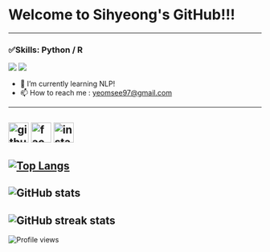 # Welcome to Sihyeong's GitHub!!!
---
### ✅Skills: Python / R
<img src="https://img.shields.io/badge/Python-3776AB?style=flat&logo=Python&logoColor=white"/>
<img src="https://img.shields.io/badge/R-276DC3?style=flat&logo=R&logoColor=white"/>

- 🌱 I’m currently learning NLP!
- 📫 How to reach me : yeomsee97@gmail.com

---
[<img src='https://cdn.jsdelivr.net/npm/simple-icons@3.0.1/icons/github.svg' alt='github' height='40'>](https://github.com/yeomsee)  [<img src='https://cdn.jsdelivr.net/npm/simple-icons@3.0.1/icons/facebook.svg' alt='facebook' height='40'>](https://www.facebook.com/염시형)  [<img src='https://cdn.jsdelivr.net/npm/simple-icons@3.0.1/icons/instagram.svg' alt='instagram' height='40'>](https://www.instagram.com/yeom.__.see/)  
---
[![Top Langs](https://github-readme-stats.vercel.app/api/top-langs/?username=yeomsee)](https://github.com/anuraghazra/github-readme-stats)
---
![GitHub stats](https://github-readme-stats.vercel.app/api?username=yeomsee&show_icons=true)  
---
![GitHub streak stats](https://streak-stats.demolab.com/?user=yeomsee)  
---
 
![Profile views](https://gpvc.arturio.dev/yeomsee)
